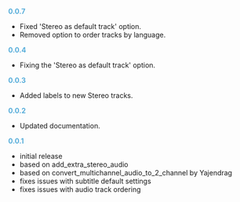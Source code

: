 **<span style="color:#56adda">0.0.7</span>**
- Fixed 'Stereo as default track' option.
- Removed option to order tracks by language. 

**<span style="color:#56adda">0.0.4</span>**
- Fixing the 'Stereo as default track' option.

**<span style="color:#56adda">0.0.3</span>**
- Added labels to new Stereo tracks.

**<span style="color:#56adda">0.0.2</span>**
- Updated documentation.

**<span style="color:#56adda">0.0.1</span>**
- initial release
- based on add_extra_stereo_audio
- based on convert_multichannel_audio_to_2_channel by Yajendrag
- fixes issues with subtitle default settings
- fixes issues with audio track ordering
